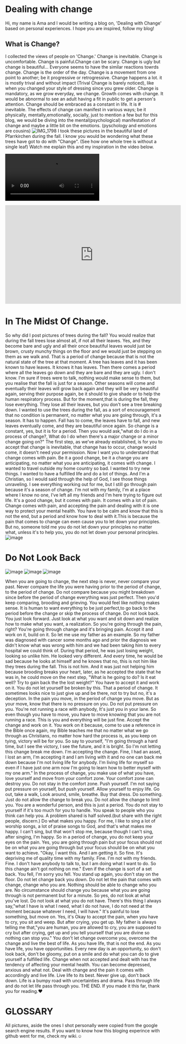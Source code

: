 # Dealing with change
Hi, my name is Ama and I would be writing a blog on, 'Dealing with Change' based on personal experiences.
I hope you are inspired, follow my blog!
## What is Change?
I collected the views of people on 'Change.'
Change is inevitable. Change is uncomfortable. Change is painful.Change can be scary. Change is ugly but change is beautiful...
Everyone seems to have the similar reactions towrds change.
Change is the order of the day. Change is a movement from one point to another; be it progressive or retrogressive. Change happens a lot. it is mostly trival and without impact (Trival Change is barely noticed), like when you changed your style of dressing since you grew older. Change is mandatory, as we grow everyday, we change. Growth comes with change. It would be abnormal to see an adult having a fit in public to get a person's attention. Change should be embraced as a constant in life. It is # inevitable. The effects of change can manifest in various ways; be it physically, mentally,emotionally, socially, just to mention a few but for this blog, we would be diving into the mental(psychological) manifestation of change and maybe a little bit on the emotions. (pyschology and emotions are cousins)
![IMG_1798](https://github.com/23W-GBAC/AmaAdusei/assets/148862738/94023b2e-f19e-4329-ac52-1e5f4e2dc0e3)
I took these pictures in the beautiful land of Pfarrkirchen during the fall. I know you would be wondering what these trees have got to do with "Change". (See how one whole tree is without a single leaf) Watch me explain this and my inspiration in the video below.

 ![Watch the Video](IMG_1133.MP4) 
<iframe width="560" height="315" src="https://www.youtube.com/embed/LeoLWuOSGEU?si=UwtrsqX-9ghwUsPm" title="YouTube video player" frameborder="0" allow="accelerometer; autoplay; clipboard-write; encrypted-media; gyroscope; picture-in-picture; web-share" allowfullscreen></iframe> 

# In The Midst Of Change.
So why did I post pictures of trees during the fall? You would realize that during the fall trees lose almost all, if not all their leaves. Yes, and they become bare and ugly and all their once beautiful leaves would just be brown, crusty munchy things on the floor and we would just be stepping on them as we walk and. That is a period of change because that is not the natural state of the tree at that moment. A tree has leaves and it has been known to have leaves. It knows it has leaves. Then there comes a period where all the leaves go down and they are bare and they are ugly. I don't know. I'm sure if trees were to talk, nothing would make sense to them, but you realise that the fall is just for a season. Other seasons will come and eventually their leaves will grow back again and they will be very beautiful again, serving their purpose again, be it should to give shade or to help the human respiratory process. But for the moment,that is during the fall, they lose everything. They lose all their leaves, but you don't see a tree breaking down. I wanted to use the trees during the fall, as a sort of encouragement that no condition is permanent, no matter what you are going through, it's a season. It has to happen. Fall has to come, the leaves have to fall, and new leaves eventually come, and they are beautiful once again. So change is a constant, yes, but it is for a period.
Then you would ask,"what do I do in a process of change?, What do I do when there's a major change or a minor change going on?"
The first step, as we've already established, is for you to accept that change is inevitable, that change has to occur, change would come, it doesn't need your permission. Now I want you to understand that change comes with pain. Be it a good change, be it a change you are anticipating, no matter what you are anticipating, it comes with change. I wanted to travel outside my home country so bad. I wanted to try new things. I wanted to have a fulfilled life and do a lot of things.
And I'm a Christian, so I would said through the help of God, I see those things unraveling. I see everything working out for me, but I still go through pain because it's a season of change. I'm not with my family, I'm at a place where I know no one, I've left all my friends and I'm here trying to figure out life. It's a good change, but it comes with pain. It comes with a lot of pain. Change comes with pain, and accepting the pain and dealing with it is one way to protect your mental health. You have to be calm and know that this is not the end, but a period and know how to deal with it.This is because the pain that comes to change can even cause you to let down your principles. But no, someone told me you do not let down your principles no matter what, unless it's to help you, you do not let down your personal principles.
![image](https://github.com/23W-GBAC/AmaAdusei/assets/148862738/4e401dce-91ab-46cb-a94b-96cc62da4726)

# Do Not Look Back
  ![image](https://github.com/23W-GBAC/AmaAdusei/assets/148862738/b74281b7-3207-4ae0-a972-9deb8a36b9be) ![image](https://github.com/23W-GBAC/AmaAdusei/assets/148862738/a410ab1b-19c2-4d8f-8c09-9b9f95b7c607) ![image](https://github.com/23W-GBAC/AmaAdusei/assets/148862738/300b27f7-837f-4dc1-90b6-0372c0fbdd76)


When you are going to change, the next step is never, never compare your past. Never compare the life you were having prior to the period of change, to the period of change. Do not compare because you might breakdown since before the period of change everything was just perfect. Then you'd keep comparing, brooding and grieving. You would  feel like nothing makes sense. It is human to want everything to be just perfect,to go back to the period before the change or skip the process of change. Do not look back. You just look forward. Just look at what you want and sit down and realize how to make what you want, a realization. So you're going through the pain, right? You're going through change and it's bringing pain. Accept it and work on it, build on it. So let me use my father as an example. So my father was diagnosed with cancer some months ago and prior the diagnosis we didn't know what was wrong with him and we had been taking him to every hospital we could think of. During that period, he was just losing weight, looking so unlike him. He looked very different. And every time, he would be sad because he looks at himself and he knows that no, this is not him like they trees during the fall. This is not him. And it was just not helping him because brooding breaks your heart, later, as he accepted the state that he was in, he could move on the next step, "What is he going to do? Is it eat well? Try to gain back the the lost weight?" You have to accept it and work on it. You do not let yourself be broken by this. That a period of change. It sometimes looks nice to just give up and be there, not to try but no, it's a deception. In the pain you move, in the period of change you move. But as your move, know that there is no pressure on you. Do not put pressure on you. You're not running a race with anybody, It's just you in your lane. So even though you have to move, you have to move knowing that you are not running a race. This is you and everything will be just fine.
Accept the change and work on it. You work on it because, come to use a reference in the Bible once again, my Bible teaches me that no matter what we go through as Christians, no matter how hard the process is, as you keep on tying, victory will be for you. So say to yourself, "I'm going through a hard time, but I see the victory, I see the future, and it is bright. So I'm not letting this change break me down. I'm accepting the change. Fine, I had an asset, I lost an arm, I'm accepting it and I am living with it and no one can back me down because I'm not living life for anybody. I'm living life for myself so even if I have just one arm now I'm going to learn how to better myself with my one arm." 
In the process of change, you make use of what you have, love yourself and move from your comfort zone. Your comfort zone can destroy you.
Do not stay in the comfort zone. Push yourself. I'm not saying put pressure on yourself, but push yourself. Allow yourself to enjoy life. Go out, take a walk, Look around, smile, breathe. Buy that dress. Do something. Just do not allow the change to break you. Do not allow the change to limit you. You are a wonderful person, and this is just a period. You do not stay to yourself if it's too much for you to handle. You speak to people who you think can help you. A problem shared is half solved.(but share with the right people, discern.)
Do what makes you happy. For me, I like to sing a lot of worship songs, a lot of praise songs to God, and that's what makes me happy.  I can't sing, but that won't stop me,
because though I can't sing, after singing, I'm happy. So in a period of change, you do not keep your eyes on the pain. Yes, you are going through  pain but your focus should not  be on what you are going through but your focus should be on what you want to achieve. "Okay, I want this. And I am getting it. So fine. It's depriving me of quality time with my family. Fine. I'm not with my friends. Fine. I don't have anybody to talk to, but I am doing what I want to do. So this change ain't got nothing on me." Even if the change is sort of a set back. You fell, I'm sorry you fell. You stand up again, you don't stay on the floor. Do not let change back you down. Do not let the pain that comes with change, change who you are. Nothing should be able to change who you are. No circumstance should change you because what you are going through is not permanent but for a minute. 
So yes, do not look at what you've lost. Do not look at what you do not have. There's this thing I always say,"what I have is what I need, what I do not have, I do not need at the moment because whatever I need, I will have."  It's painful to lose something, but move on. Yes, it's Okay to accept the pain, when you have to cry, you sit and weep. But after crying, you get up. My father is always telling me that,"you are human, you are allowed to cry, you are supposed to cry but after crying, get up and you tell yourself that you are divine so nothing can stop you." You don't let change overcome you, overcome the change and live the best of life. As you have life, that is not the end. As you have life, you have opportunities.
Every new day is an opportunity, so don't look back, don't be gloomy, put on a smile and do what you can do to give yourself a fulfilled life. Change when not accepted and dealt with has the tendency of affecting your mental health. You can become depressed, anxious and what not.  Deal with change and the pain it comes with accordingly and live life. Live life to its best. Never give up, don't back down. Life is a bumpy road with uncertainties and drama. Pass through life and do not let life pass through you. THE END.
If you made it this far, thank you for reading.❤️

# GLOSSARY
All pictures, aside the ones I shot personally were copied from the google search engine results. If you want to know how this bloging experince with github went for me, check my wiki.☺️

